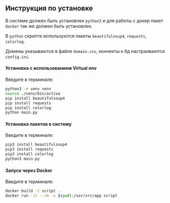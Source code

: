 ## Инструкция по установке

В системе должен быть установлен `python3` и для работы с докер пакет `docker` так же должен быть установлен.

В `python` скрипте используются пакеты `beautifulsoup4`, `requests`, `colorlog`.

Домены указываются в файле `domain.csv`, коннекты к бд настраиваются `config.ini`.

#### Установка с использованием Virtual env

Введите в терминале:

```bash
python3 -m venv venv
source ./venv/bin/active
pip install beautifulsoup4
pip install requests
pip install colorlog
python main.py
```

#### Установка пакетов в систему

Введите в терминале: 

```bash
pip3 install beautifulsoup4
pip3 install requests
pip3 install colorlog
python3 main.py
```

#### Запуск через Docker

Введите в терминале:

```bash
docker build -t script .
docker run -it --rm -v $(pwd):/usr/src/app script
```